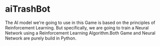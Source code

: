 # aiTrashBot
The AI model we're going to use in this Game is based on the principles of Reinforcement Learning. But specifically, we are going to train a Neural Network using a Reinforcement Learning Algorithm.Both Game and Neural Network are purely build in Python.
